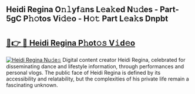 ## Heidi Regina O𝚗𝚕yf𝚊ns L𝚎a𝚔ed N𝚞𝚍es - Part-5gC P𝚑𝚘tos Vi𝚍𝚎o - H𝚘𝚝 Part L𝚎a𝚔s Dnpbt

# <h2><a href="http://kfafjj.oniu.top/?m=Heidi+Regina">🔗👉 🔴 Heidi Regina P𝚑ot𝚘𝚜 V𝚒d𝚎o</a></h2>

[![Heidi Regina Nu𝚍e𝚜](https://i.imgur.com/0qMVB7G.gif)](http://kfafjj.oniu.top/?m=Heidi+Regina)
Digital content creator Heidi Regina, celebrated for disseminating dance and lifestyle information, through performances and personal vlogs. The public face of Heidi Regina is defined by its accessibility and relatability, but the complexities of his private life remain a fascinating unknown.  
